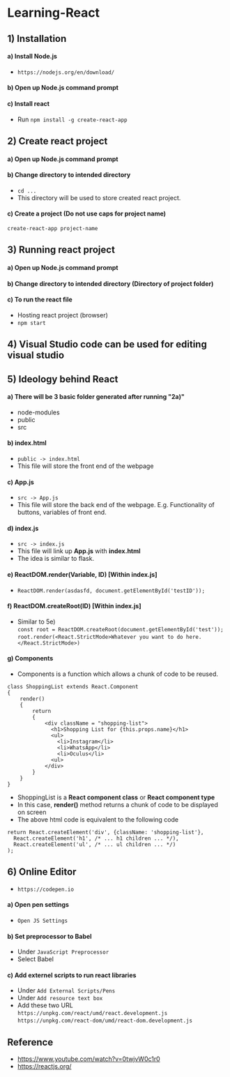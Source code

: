 # Learning-React

## 1) Installation
#### a) Install Node.js
- ```https://nodejs.org/en/download/```
#### b) Open up Node.js command prompt
#### c) Install react
- Run ```npm install -g create-react-app```

## 2) Create react project
#### a) Open up Node.js command prompt
#### b) Change directory to intended directory
- ```cd ...```  
- This directory will be used to store created react project.
#### c) Create a project **(Do not use caps for project name)**
```create-react-app project-name```

## 3) Running react project
#### a) Open up Node.js command prompt
#### b) Change directory to intended directory **(Directory of project folder)**
#### c) To run the react file
- Hosting react project (browser)
- ```npm start```

## 4) Visual Studio code can be used for editing visual studio
## 5) Ideology behind React
#### a) There will be 3 basic folder generated after running "2a)"
- node-modules
- public
- src
#### b) index.html
- ```public -> index.html```
- This file will store the front end of the webpage
#### c) App.js
- ```src -> App.js```
- This file will store the back end of the webpage. E.g. Functionality of buttons, variables of front end.
#### d) index.js
- ```src -> index.js```
- This file will link up **App.js** with **index.html**
- The idea is similar to flask.
#### e) ReactDOM.render(Variable, ID) [Within index.js]
- ```ReactDOM.render(asdasfd, document.getElementById('testID'));```
#### f) ReactDOM.createRoot(ID) [Within index.js]
- Similar to 5e)  
```const root = ReactDOM.createRoot(document.getElementById('test'));```  
```root.render(<React.StrictMode>Whatever you want to do here.</React.StrictMode>)```
#### g) Components
- Components is a function which allows a chunk of code to be reused.
```
class ShoppingList extends React.Component  
{  
    render()  
    {
        return
        {
            <div className = "shopping-list">
              <h1>Shopping List for {this.props.name}</h1>
              <ul>
                <li>Instagram</li>
                <li>WhatsApp</li>
                <li>Oculus</li>
              <ul>
            </div>
        }
    }
}
```
- ShoppingList is a **React component class** or **React component type**
- In this case, **render()** method returns a chunk of code to be displayed on screen
- The above html code is equivalent to the following code
```
return React.createElement('div', {className: 'shopping-list'},
  React.createElement('h1', /* ... h1 children ... */),
  React.createElement('ul', /* ... ul children ... */)
);
```
## 6) Online Editor
- ```https://codepen.io```
#### a) Open pen settings
- ```Open JS Settings```
#### b) Set preprocessor to Babel
- Under ```JavaScript Preprocessor```
- Select Babel
#### c) Add externel scripts to run react libraries
- Under ```Add External Scripts/Pens```
- Under ```Add resource text box```
- Add these two URL  
```https://unpkg.com/react/umd/react.development.js```  
```https://unpkg.com/react-dom/umd/react-dom.development.js```
## Reference
- https://www.youtube.com/watch?v=0twjvW0c1r0
- https://reactjs.org/
